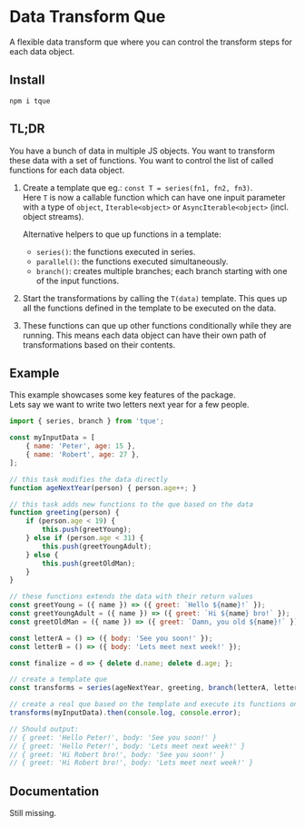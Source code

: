 # Data Transform Que

A flexible data transform que where you can control the transform steps for each data object.

## Install

```shell
npm i tque
```

## TL;DR

You have a bunch of data in multiple JS objects.
You want to transform these data with a set of functions.
You want to control the list of called functions for each data object.

1. Create a template que eg.: `const T = series(fn1, fn2, fn3)`.\
   Here `T` is now a callable function which can have one inpuit parameter with a type of `object`, `Iterable<object>` or `AsyncIterable<object>` (incl. object streams).

    Alternative helpers to que up functions in a template:
    - `series()`: the functions executed in series.
    - `parallel()`: the functions executed simultaneously.
    - `branch()`: creates multiple branches; each branch starting with one of the input functions.

2. Start the transformations by calling the `T(data)` template. This ques up all the functions defined in the template to be executed on the data.

3. These functions can que up other functions conditionally while they are running. This means each data object can have their own path of transformations based on their contents.

## Example
This example showcases some key features of the package.\
Lets say we want to write two letters next year for a few people.
```js
import { series, branch } from 'tque';

const myInputData = [
    { name: 'Peter', age: 15 },
    { name: 'Robert', age: 27 },
];

// this task modifies the data directly
function ageNextYear(person) { person.age++; }

// this task adds new functions to the que based on the data
function greeting(person) {
    if (person.age < 19) {
        this.push(greetYoung);
    } else if (person.age < 31) {
        this.push(greetYoungAdult);
    } else {
        this.push(greetOldMan);
    }
}

// these functions extends the data with their return values
const greetYoung = ({ name }) => ({ greet: `Hello ${name}!` });
const greetYoungAdult = ({ name }) => ({ greet: `Hi ${name} bro!` });
const greetOldMan = ({ name }) => ({ greet: `Damn, you old ${name}!` });

const letterA = () => ({ body: 'See you soon!' });
const letterB = () => ({ body: 'Lets meet next week!' });

const finalize = d => { delete d.name; delete d.age; };

// create a template que
const transforms = series(ageNextYear, greeting, branch(letterA, letterB), finalize);

// create a real que based on the template and execute its functions on the data
transforms(myInputData).then(console.log, console.error);

// Should output:
// { greet: 'Hello Peter!', body: 'See you soon!' }
// { greet: 'Hello Peter!', body: 'Lets meet next week!' }
// { greet: 'Hi Robert bro!', body: 'See you soon!' }
// { greet: 'Hi Robert bro!', body: 'Lets meet next week!' }

```

## Documentation
Still missing.
